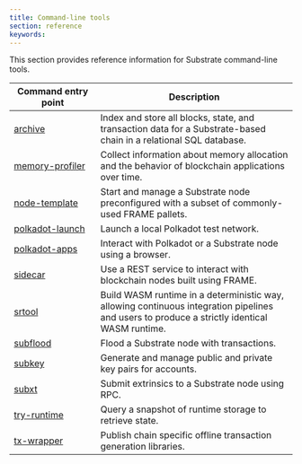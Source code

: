 ```yaml
---
title: Command-line tools
section: reference
keywords:
---
```


This section provides reference information for Substrate command-line tools.

| <div style="width:138px;">Command entry point | Description
| ------------------- | -----------
| [archive](/reference/command-line-tools/archive) | Index and store all blocks, state, and transaction data for a Substrate-based chain in a relational SQL database.
| [memory-profiler](/reference/command-line-tools/memory-profiler) | Collect information about memory allocation and the behavior of blockchain applications over time.
| [node-template](/reference/command-line-tools/node-template) | Start and manage a Substrate node preconfigured with a subset of commonly-used FRAME pallets.
| [polkadot-launch](https://github.com/paritytech/polkadot-launch) | Launch a local Polkadot test network.
| [polkadot-apps](https://polkadot.js.org/apps) | Interact with Polkadot or a Substrate node using a browser.
| [sidecar](/reference/command-line-tools/sidecar/) | Use a REST service to interact with blockchain nodes built using FRAME.
| [srtool](/reference/command-line-tools/srtool) | Build WASM runtime in a deterministic way, allowing continuous integration pipelines and users to produce a strictly identical WASM runtime.
| [subflood](/reference/command-line-tools/subflood/) | Flood a Substrate node with transactions.
| [subkey](/reference/command-line-tools/subkey) | Generate and manage public and private key pairs for accounts.
| [subxt](/reference/command-line-tools/subxt/) | Submit extrinsics to a Substrate node using RPC.
| [try-runtime](/reference/command-line-tools/try-runtime/) | Query a snapshot of runtime storage to retrieve state.
| [tx-wrapper](/reference/command-line-tools/tx-wrapper/) | Publish chain specific offline transaction generation libraries.
